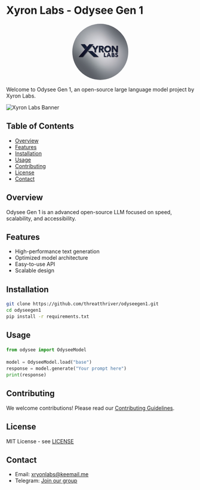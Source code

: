 # Xyron Labs - Odysee Gen 1

<div style="text-align:center"><img src="logo.jpeg" style="width:150px; border-radius: 50%"/></div>

Welcome to Odysee Gen 1, an open-source large language model project by Xyron Labs.

![Xyron Labs Banner](images/xyron_labs_banner.png)

## Table of Contents
- [Overview](#overview)
- [Features](#features)
- [Installation](#installation)
- [Usage](#usage)
- [Contributing](#contributing)
- [License](#license)
- [Contact](#contact)

## Overview
Odysee Gen 1 is an advanced open-source LLM focused on speed, scalability, and accessibility.

## Features
- High-performance text generation
- Optimized model architecture
- Easy-to-use API
- Scalable design

## Installation
```bash
git clone https://github.com/threatthriver/odyseegen1.git
cd odyseegen1
pip install -r requirements.txt
```

## Usage
```python
from odysee import OdyseeModel

model = OdyseeModel.load("base")
response = model.generate("Your prompt here")
print(response)
```

## Contributing
We welcome contributions! Please read our [Contributing Guidelines](CONTRIBUTING.md).

## License
MIT License - see [LICENSE](LICENSE)

## Contact
- Email: xryonlabs@keemail.me
- Telegram: [Join our group](https://t.me/+5Oz-eVK4Rjw2NTJI)
